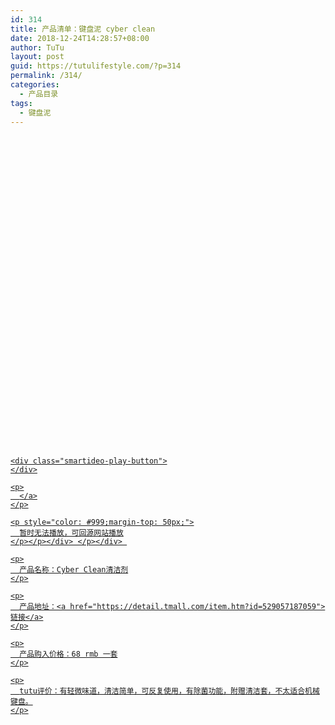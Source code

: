 ```yaml
---
id: 314
title: 产品清单：键盘泥 cyber clean
date: 2018-12-24T14:28:57+08:00
author: TuTu
layout: post
guid: https://tutulifestyle.com/?p=314
permalink: /314/
categories:
  - 产品目录
tags:
  - 键盘泥
---
```

<div class="smartideo">
  <div class="player" style="width: 100%;height: 500px;">
  </div>
</div>

<div class="smartideo">
  <div class="player" style="width: 100%;height: 500px;">
    <a href="https://www.bilibili.com/video/av37574940" target="_blank" class="smartideo-play-link"></p> 
    
    <div class="smartideo-play-button">
    </div>
    
    <p>
      </a>
    </p>
    
    <p style="color: #999;margin-top: 50px;">
      暂时无法播放，可回源网站播放
    </p></p></div> </p></div> 
    
    <p>
      产品名称：Cyber Clean清洁剂
    </p>
    
    <p>
      产品地址：<a href="https://detail.tmall.com/item.htm?id=529057187059">链接</a>
    </p>
    
    <p>
      产品购入价格：68 rmb 一套
    </p>
    
    <p>
      tutu评价：有轻微味道，清洁简单，可反复使用，有除菌功能，附赠清洁套，不太适合机械键盘。
    </p>